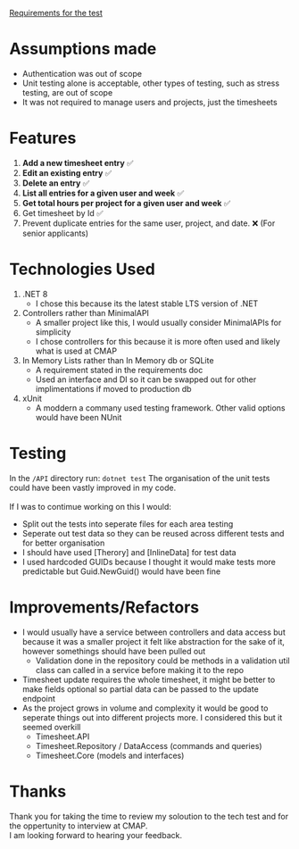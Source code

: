 [Requirements for the test](https://github.com/cmapsoftware/Technical-Test)

# Assumptions made
- Authentication was out of scope
- Unit testing alone is acceptable, other types of testing, such as stress testing, are out of scope
- It was not required to manage users and projects, just the timesheets

# Features
1. **Add a new timesheet entry** ✅
2. **Edit an existing entry** ✅
3. **Delete an entry** ✅
4. **List all entries for a given user and week** ✅
5. **Get total hours per project for a given user and week** ✅
6. Get timesheet by Id ✅
7. Prevent duplicate entries for the same user, project, and date. ❌ (For senior applicants)

# Technologies Used
1. .NET 8
    - I chose this because its the latest stable LTS version of .NET
2. Controllers rather than MinimalAPI
    - A smaller project like this, I would usually consider MinimalAPIs for simplicity
    - I chose controllers for this because it is more often used and likely what is used at CMAP
3. In Memory Lists rather than In Memory db or SQLite
    - A requirement stated in the requirements doc
    - Used an interface and DI so it can be swapped out for other implimentations if moved to production db
4. xUnit
    - A moddern a commany used testing framework. Other valid options would have been NUnit

# Testing
In the ```/API``` directory run:
```dotnet test```
The organisation of the unit tests could have been vastly improved in my code. \
\
If I was to contimue working on this I would:
- Split out the tests into seperate files for each area testing
- Seperate out test data so they can be reused across different tests and for better organisation
- I should have used [Therory] and [InlineData] for test data
- I used hardcoded GUIDs because I thought it would make tests more predictable but Guid.NewGuid() would have been fine

# Improvements/Refactors
- I would usually have a service between controllers and data access but because it was a smaller project it felt like abstraction for the sake of it, however somethings should have been pulled out
  - Validation done in the repository could be methods in a validation util class can called in a service before making it to the repo
- Timesheet update requires the whole timesheet, it might be better to make fields optional so partial data can be passed to the update endpoint
- As the project grows in volume and complexity it would be good to seperate things out into different projects more. I considered this but it seemed overkill
  - Timesheet.API
  - Timesheet.Repository / DataAccess (commands and queries)
  - Timesheet.Core (models and interfaces)

# Thanks
Thank you for taking the time to review my soloution to the tech test and for the oppertunity to interview at CMAP. \
I am looking forward to hearing your feedback.
